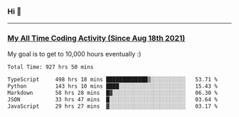 ### Hi 🙂

---

### <a href="https://wakatime.com/@Eroxl">My All Time Coding Activity (Since Aug 18th 2021)</a>
My goal is to get to 10,000 hours eventually :)
<!--START_SECTION:waka-->

```txt
Total Time: 927 hrs 50 mins

TypeScript     498 hrs 18 mins █████████████▒░░░░░░░░░░░   53.71 %
Python         143 hrs 10 mins ████░░░░░░░░░░░░░░░░░░░░░   15.43 %
Markdown       58 hrs 28 mins  █▓░░░░░░░░░░░░░░░░░░░░░░░   06.30 %
JSON           33 hrs 47 mins  █░░░░░░░░░░░░░░░░░░░░░░░░   03.64 %
JavaScript     29 hrs 27 mins  ▓░░░░░░░░░░░░░░░░░░░░░░░░   03.17 %
```

<!--END_SECTION:waka-->
